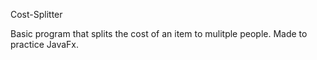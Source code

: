 Cost-Splitter

Basic program that splits the cost of an item to mulitple people.
Made to practice JavaFx.
